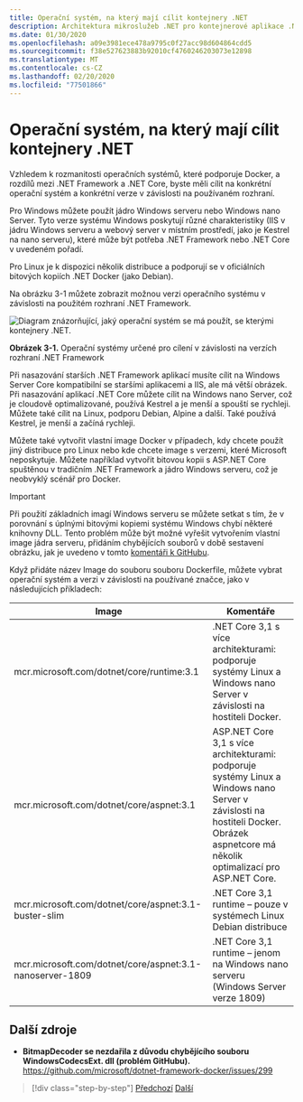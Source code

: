 ```yaml
---
title: Operační systém, na který mají cílit kontejnery .NET
description: Architektura mikroslužeb .NET pro kontejnerové aplikace .NET | Jaký operační systém pro cílení na kontejnery .NET
ms.date: 01/30/2020
ms.openlocfilehash: a09e3981ece478a9795c0f27acc98d604864cdd5
ms.sourcegitcommit: f38e527623883b92010cf4760246203073e12898
ms.translationtype: MT
ms.contentlocale: cs-CZ
ms.lasthandoff: 02/20/2020
ms.locfileid: "77501866"
---
```

# <a name="what-os-to-target-with-net-containers"></a>Operační systém, na který mají cílit kontejnery .NET

Vzhledem k rozmanitosti operačních systémů, které podporuje Docker, a rozdílů mezi .NET Framework a .NET Core, byste měli cílit na konkrétní operační systém a konkrétní verze v závislosti na používaném rozhraní.

Pro Windows můžete použít jádro Windows serveru nebo Windows nano Server. Tyto verze systému Windows poskytují různé charakteristiky (IIS v jádru Windows serveru a webový server v místním prostředí, jako je Kestrel na nano serveru), které může být potřeba .NET Framework nebo .NET Core v uvedeném pořadí.

Pro Linux je k dispozici několik distribuce a podporují se v oficiálních bitových kopiích .NET Docker (jako Debian).

Na obrázku 3-1 můžete zobrazit možnou verzi operačního systému v závislosti na použitém rozhraní .NET Framework.

![Diagram znázorňující, jaký operační systém se má použít, se kterými kontejnery .NET.](./media/net-container-os-targets/targeting-operating-systems.png)

**Obrázek 3-1.** Operační systémy určené pro cílení v závislosti na verzích rozhraní .NET Framework

Při nasazování starších .NET Framework aplikací musíte cílit na Windows Server Core kompatibilní se staršími aplikacemi a IIS, ale má větší obrázek. Při nasazování aplikací .NET Core můžete cílit na Windows nano Server, což je cloudově optimalizované, používá Kestrel a je menší a spouští se rychleji. Můžete také cílit na Linux, podporu Debian, Alpine a další. Také používá Kestrel, je menší a začíná rychleji.

Můžete také vytvořit vlastní image Docker v případech, kdy chcete použít jiný distribuce pro Linux nebo kde chcete image s verzemi, které Microsoft neposkytuje. Můžete například vytvořit bitovou kopii s ASP.NET Core spuštěnou v tradičním .NET Framework a jádro Windows serveru, což je neobvyklý scénář pro Docker.

> [!IMPORTANT]
> Při použití základních imagí Windows serveru se můžete setkat s tím, že v porovnání s úplnými bitovými kopiemi systému Windows chybí některé knihovny DLL. Tento problém může být možné vyřešit vytvořením vlastní image jádra serveru, přidáním chybějících souborů v době sestavení obrázku, jak je uvedeno v tomto [komentáři k GitHubu](https://github.com/microsoft/dotnet-framework-docker/issues/299#issuecomment-511537448).

Když přidáte název Image do souboru souboru Dockerfile, můžete vybrat operační systém a verzi v závislosti na používané značce, jako v následujících příkladech:

| Image | Komentáře |
|-------|----------|
| mcr.microsoft.com/dotnet/core/runtime:3.1 | .NET Core 3,1 s více architekturami: podporuje systémy Linux a Windows nano Server v závislosti na hostiteli Docker. |
| mcr.microsoft.com/dotnet/core/aspnet:3.1 | ASP.NET Core 3,1 s více architekturami: podporuje systémy Linux a Windows nano Server v závislosti na hostiteli Docker. <br/> Obrázek aspnetcore má několik optimalizací pro ASP.NET Core. |
| mcr.microsoft.com/dotnet/core/aspnet:3.1-buster-slim | .NET Core 3,1 runtime – pouze v systémech Linux Debian distribuce |
| mcr.microsoft.com/dotnet/core/aspnet:3.1-nanoserver-1809 | .NET Core 3,1 runtime – jenom na Windows nano serveru (Windows Server verze 1809) |

## <a name="additional-resources"></a>Další zdroje

- **BitmapDecoder se nezdařila z důvodu chybějícího souboru WindowsCodecsExt. dll (problém GitHubu).**  
  <https://github.com/microsoft/dotnet-framework-docker/issues/299>

> [!div class="step-by-step"]
> [Předchozí](container-framework-choice-factors.md)
> [Další](official-net-docker-images.md)
